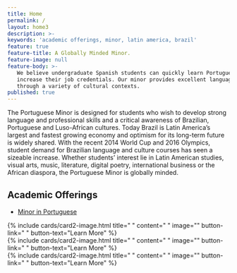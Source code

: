 ```yaml
---
title: Home
permalink: /
layout: home3
description: >- 
keywords: 'academic offerings, minor, latin america, brazil'
feature: true
feature-title: A Globally Minded Minor.
feature-image: null
feature-body: >- 
   We believe undergraduate Spanish students can quickly learn Portuguese and 
   increase their job credentials. Our minor provides excellent language instruction 
   through a variety of cultural contexts. 
published: true
---
```


The Portuguese Minor is designed for students who wish to develop strong language and professional skills and a critical awareness of Brazilian, Portuguese and Luso-African cultures. Today Brazil is Latin America’s largest and fastest growing economy and optimism for its long-term future is widely shared. With the recent 2014 World Cup and 2016 Olympics, student demand for Brazilian language and culture courses has seen a sizeable increase. Whether students’ interest lie in Latin American studies, visual arts, music, literature, digital poetry, international business or the African diaspora, the Portuguese Minor is globally minded.

## Academic Offerings
- [Minor in Portuguese](http://bulletin.temple.edu/undergraduate/liberal-arts/spanish-portuguese/minor-portuguese/)

<div class="row row-wide">
  <div class="col m12 l4">{% include cards/card2-image.html 
    title=" " 
    content=" " 
    image="" 
    button-link=" " 
    button-text="Learn More" %}
  </div>
  <div class="row row-wide">
    <div class="col m12 l4">{% include cards/card2-image.html 
      title=" " 
      content=" " 
      image="" 
      button-link=" " 
      button-text="Learn More" %}
    </div>
    <div class="row row-wide">
      <div class="col m12 l4">{% include cards/card2-image.html 
        title=" " 
        content=" " 
        image="" 
        button-link=" " 
        button-text="Learn More" %}
      </div>
</div>
